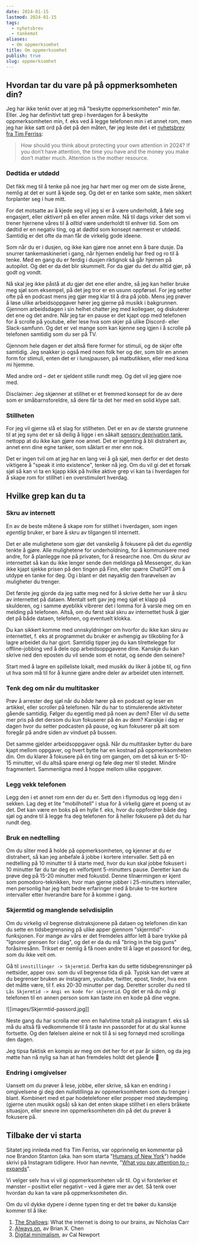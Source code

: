 ```yaml
---
date: 2024-01-15
lastmod: 2024-01-15
tags:
  - nyhetsbrev
  - tankemat
aliases:
  - Om oppmerksomhet
title: Om oppmerksomhet
publish: true
slug: oppmerksomhet
---
```


## Hvordan tar du vare på på oppmerksomheten din?

Jeg har ikke tenkt over at jeg må "beskytte oppmerksomheten" min før. Eller. Jeg har definitivt tatt grep i hverdagen for å beskytte oppmerksomheten min, f. eks ved å legge telefonen min i et annet rom, men jeg har ikke satt ord på det på den måten, før jeg leste det i et [nyhetsbrev fra Tim Ferriss](https://go.tim.blog/5-bullet-friday-1/):

> How should you think about protecting your own attention in 2024? If you don’t have attention, the time you have and the money you make don’t matter much. Attention is the mother resource. 

### Dødtida er utdødd

Det fikk meg til å tenke på noe jeg har hørt mer og mer om de siste årene, nemlig at det er sunt å kjede seg. Og det er en tanke som sakte, men sikkert forplanter seg i hue mitt.

For det motsatte av å kjede seg vil jeg si er å være underholdt, å føle seg engasjert, eller *aktivert* på en eller annen måte. Nå til dags virker det som vi trener hjernene våres til å *alltid* være underholdt til enhver tid. Som om dødtid er en negativ ting, og at dødtid som konsept nærmest er utdødd. Samtidig er det ofte da man får de virkelig gode ideene.

Som når du er i dusjen, og ikke kan gjøre noe annet enn å bare dusje. Da snurrer tankemaskineriet i gang, når hjernen endelig har fred og ro til å tenke. Med en gang du er ferdig i dusjen riktignok så går hjernen på autopilot. Og det er da det blir skummelt. For da gjør du det du alltid gjør, på godt og vondt.

Nå skal jeg ikke påstå at *du* gjør det ene eller andre, så jeg kan heller bruke meg sjøl som eksempel, på det jeg tror er en usunn oppførsel. For jeg setter ofte på en podcast mens jeg gjør meg klar til å dra på jobb. Mens jeg prøver å løse ulike arbeidsoppgaver hører jeg gjerne på musikk i bakgrunnen. Gjennom arbeidsdagen i sin helhet chatter jeg med kollegaer, og diskuterer det ene og det andre. Når jeg tar en pause er det kjapt opp med telefonen for å scrolle på youtube, eller lese hva som skjer på ulike Discord- eller Slack-samfunn. Og det er vel mange som kan kjenne seg igjen i å scrolle på telefonen samtidig som du ser på TV. 

Gjennom hele dagen er det altså flere former for stimuli, og de skjer ofte samtidig. Jeg snakker jo også med noen folk her og der, som blir en annen form for stimuli, enten det er i lunsjpausen, på matbutikken, eller med kona mi hjemme.

Med andre ord – det er sjeldent stille rundt meg. Og det vil jeg gjøre noe med.

Disclaimer: Jeg skjønner at stillhet er et fremmed konsept for de av dere som er småbarnsforeldre, så dere får ta det her med en solid klype salt.

### Stillheten

For jeg vil gjerne slå et slag for stillheten. Det er en av de største grunnene til at jeg syns det er så deilig å ligge i en såkalt [sensory deprivation tank](https://bareflyt.no/floating), nettopp at du ikke kan gjøre noe annet. Det er ingenting å bli distrahert av, annet enn dine egne tanker, som såklart er mer enn nok.

Det er ingen tvil om at jeg har en lang vei å gå sjøl, men derfor er det desto viktigere å "speak it into existence", tenker nå jeg. Om du vil gi det et forsøk sjøl så kan vi ta en kjapp kikk på hvilke aktive grep vi kan ta i hverdagen for å skape rom for stillhet i en overstimulert hverdag.

## Hvilke grep kan du ta

### Skru av internett

En av de beste måtene å skape rom for stillhet i hverdagen, som ingen *egentlig* bruker, er bare å skru av tilgangen til internett.

Det er alle mulighetene som gjør det vanskelig å fokusere på det du *egentlig* tenkte å gjøre. Alle mulighetene for underholdning, for å kommunisere med andre, for å planlegge noe på privaten, for å researche noe. Om du skrur av internettet så kan du ikke lenger sende den meldinga på Messenger, du kan ikke kjapt sjekke prisen på den tingen på Finn, eller spørre ChatGPT om å utdype en tanke for deg. Og i blant er det nøyaktig den frarøvelsen av muligheter du trenger.

Det første jeg gjorde da jeg satte meg ned for å skrive dette her var å skru av internettet på dataen. Mentalt sett gav jeg meg sjøl et klapp på skulderen, og i samme øyeblikk vibrerer det i lomma for å varsle meg om en melding på telefonen. Altså, om du først skal skru av internettet husk å gjør det på både dataen, telefonen, og eventuelt klokka.

Du kan sikkert komme med unnskyldninger om hvorfor du ikke kan skru av internettet, f. eks at programmet du bruker er avhengig av tilkobling for å lagre arbeidet du har gjort. Samtidig tipper jeg du kan tilrettelegge for offline-jobbing ved å dele opp arbeidsoppgavene dine. Kanskje du kan skrive ned den eposten du vil sende som et notat, og sende den seinere?

Start med å lagre en spilleliste lokalt, med musikk du liker å jobbe til, og finn ut hva som må til for å kunne gjøre andre deler av arbeidet uten internett.

### Tenk deg om når du multitasker

Prøv å arrester deg sjøl når du *både* hører på en podcast *og* leser en artikkel, eller scroller på telefonen. Når du har to stimulerende aktiviteter gående samtidig. Følger du egentlig med på noen av dem? Eller vil du sette mer pris på det dersom du kun fokuserer på én av dem? Kanskje i dag er dagen hvor du setter podcasten på pause, og kun fokuserer på alt som foregår på andre siden av vinduet på bussen.

Det samme gjelder arbeidsoppgaver også. Når du multitasker bytter du bare kjapt mellom oppgaver, og hvert bytte har en kostnad på oppmerksomheten din. Om du klarer å fokusere på én ting om gangen, om det så kun er 5-10-15 minutter, vil du altså spare energi og føle deg mer til stedet. Mindre fragmentert. Sammenligna med å hoppe mellom ulike oppgaver.

### Legg vekk telefonen

Legg den i et annet rom enn der du er. Sett den i flymodus og legg den i sekken. Lag deg et lite "mobilhotell" i stua for å virkelig gjøre et poeng ut av det. Det kan være en boks på en hylle f. eks, hvor du oppfordrer både deg sjøl og andre til å legge fra deg telefonen for å heller fokusere på det du har rundt deg.

### Bruk en nedtelling

Om du sliter med å holde på oppmerksomheten, og kjenner at du er distrahert, så kan jeg anbefale å jobbe i kortere intervaller. Sett på en nedtelling på 10 minutter til å starte med, hvor du kun skal jobbe fokusert i 10 minutter før du tar deg en velfortjent 5-minutters pause. Deretter kan du prøve deg på 15-20 minutter med fokustid. Denne tilnærmingen er kjent som pomodoro-teknikken, hvor man gjerne jobber i 25-minutters intervaller, men personlig har jeg hatt bedre erfaringer med å bruke to-tre kortere intervaller etter hverandre bare for å komme i gang.

### Skjermtid og manglende selvdisiplin

Om du virkelig vil begrense distraksjonene på dataen og telefonen din kan du sette en tidsbegrensning på ulike apper gjennom "skjermtid"-funksjonen. For mange av vårs er det fremdeles altfor lett å bare trykke på "Ignorer grensen for i dag", og det er da du må "bring in the big guns" foråsirresånn. Trikset er nemlig å få noen andre til å lage et passord for deg, som du ikke veit om.

Gå til `innstillinger -> Skjermtid`. Derfra kan du sette tidsbegrensninger på nettsider, apper osv. som du vil begrense tida di på. Typisk kan det være at du begrenser bruken av instagram, youtube, twitter, epost, tinder, hva enn det måtte være, til f. eks 20-30 minutter per dag. Deretter scroller du ned til `Lås Skjermtid -> Angi en kode for skjermtid`. Og det er nå du må gi telefonen til en annen person som kan taste inn en kode på dine vegne.

![[images/Skjermtid-passord.jpg]]

Neste gang du har scrolla mer enn en halvtime totalt på instagram f. eks så må du altså få vedkommende til å taste inn passordet for at du skal kunne fortsette. Og den følelsen aleine er nok til å si seg fornøyd med scrollinga den dagen.

Jeg tipsa faktisk en kompis av meg om det her for et par år siden, og da jeg møtte han nå nylig sa han at han fremdeles holdt det gående 💪

### Endring i omgivelser

Uansett om du prøver å lese, jobbe, eller skrive, så kan en endring i omgivelsene gi deg den nullstillinga av oppmerksomheten som du trenger i blant. Kombinert med et par hodetelefoner eller propper med støydemping (gjerne uten musikk også) så kan det enten skape stillhet i en ellers bråkete situasjon, eller snevre inn oppmerksomheten din på det du prøver å fokusere på.

## Tilbake der vi starta

Sitatet jeg innleda med fra Tim Ferriss, var opprinnelig en kommentar på noe Brandon Stanton (aka. han som starta "[Humans of New York](https://www.humansofnewyork.com/)") hadde skrivi på Instagram tidligere. Hvor han nevnte, "[What you pay attention to – expands](https://www.instagram.com/p/C1m0vOnLSD0/?hl=en)".

Vi velger selv hva vi vil gi oppmerksomheten vår til. Og vi forsterker et mønster – positivt eller negativt – ved å gjøre mer av det. Så tenk over hvordan du kan ta vare på oppmerksomheten din.

Om du vil dykke dypere i denne typen ting er det tre bøker du kanskje kommer til å like:

1. [The Shallows](https://www.amazon.com/gp/product/0393339750?linkCode=as2&camp=1789&creative=9325&creativeASIN=0393339750&SubscriptionId=1MGPYB6YW3HWK55XCGG2): What the internet is doing to our brains, av Nicholas Carr
2. [Always on](https://www.amazon.com/Always-iPhone-Unlocked-Anything-Anytime-Anywhere-Future/dp/0306820765), av Brian X. Chen
3. [Digital minimalism](), av Cal Newport
